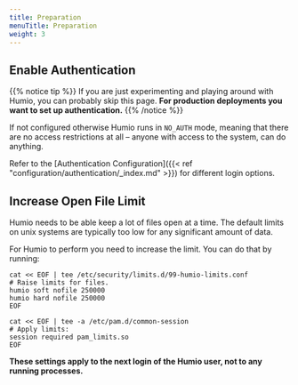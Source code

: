 ```yaml
---
title: Preparation
menuTitle: Preparation
weight: 3
---
```


## Enable Authentication

{{% notice tip %}}
If you are just experimenting and playing around with Humio, you can probably
skip this page. **For production deployments you want to set up authentication.**
{{% /notice %}}

If not configured otherwise Humio runs in `NO_AUTH` mode, meaning that there
are no access restrictions at all – anyone with access to the system, can do
anything.

Refer to the [Authentication Configuration]({{< ref "configuration/authentication/_index.md" >}}) for different login options.


## Increase Open File Limit

Humio needs to be able keep a lot of files open at a time. The default limits
on unix systems are typically too low for any significant amount of data.

For Humio to perform you need to increase the limit.
You can do that by running:

```shell
cat << EOF | tee /etc/security/limits.d/99-humio-limits.conf
# Raise limits for files.
humio soft nofile 250000
humio hard nofile 250000
EOF

cat << EOF | tee -a /etc/pam.d/common-session
# Apply limits:
session required pam_limits.so
EOF
```

**These settings apply to the next login of the Humio user, not to any running processes.**
